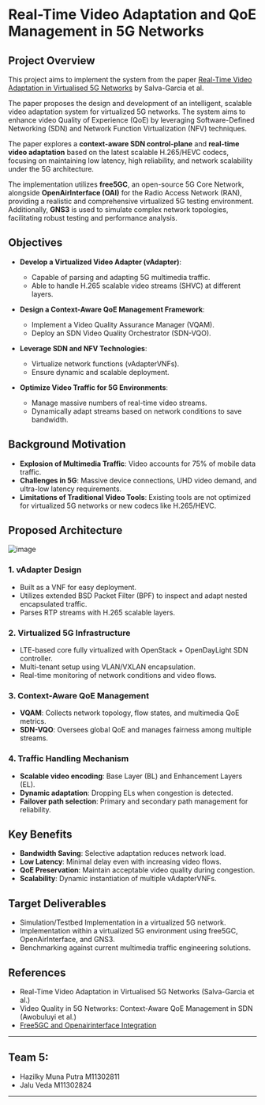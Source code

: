 # Real-Time Video Adaptation and QoE Management in 5G Networks

## Project Overview
This project aims to implement the system from the paper [Real-Time Video Adaptation in Virtualised 5G Networks](https://ieeexplore.ieee.org/document/8990815) by Salva-Garcia et al.

The paper proposes the design and development of an intelligent, scalable video adaptation system for virtualized 5G networks. The system aims to enhance video Quality of Experience (QoE) by leveraging Software-Defined Networking (SDN) and Network Function Virtualization (NFV) techniques.

The paper explores a **context-aware SDN control-plane** and **real-time video adaptation** based on the latest scalable H.265/HEVC codecs, focusing on maintaining low latency, high reliability, and network scalability under the 5G architecture.

The implementation utilizes **free5GC**, an open-source 5G Core Network, alongside **OpenAirInterface (OAI)** for the Radio Access Network (RAN), providing a realistic and comprehensive virtualized 5G testing environment. Additionally, **GNS3** is used to simulate complex network topologies, facilitating robust testing and performance analysis.

## Objectives

- **Develop a Virtualized Video Adapter (vAdapter)**:
  - Capable of parsing and adapting 5G multimedia traffic.
  - Able to handle H.265 scalable video streams (SHVC) at different layers.

- **Design a Context-Aware QoE Management Framework**:
  - Implement a Video Quality Assurance Manager (VQAM).
  - Deploy an SDN Video Quality Orchestrator (SDN-VQO).

- **Leverage SDN and NFV Technologies**:
  - Virtualize network functions (vAdapterVNFs).
  - Ensure dynamic and scalable deployment.

- **Optimize Video Traffic for 5G Environments**:
  - Manage massive numbers of real-time video streams.
  - Dynamically adapt streams based on network conditions to save bandwidth.

## Background Motivation

- **Explosion of Multimedia Traffic**: Video accounts for 75% of mobile data traffic.
- **Challenges in 5G**: Massive device connections, UHD video demand, and ultra-low latency requirements.
- **Limitations of Traditional Video Tools**: Existing tools are not optimized for virtualized 5G networks or new codecs like H.265/HEVC.

## Proposed Architecture

![image](https://github.com/user-attachments/assets/9c8bf556-8c4b-4a10-a241-54b80a04d1f5)

### 1. vAdapter Design
- Built as a VNF for easy deployment.
- Utilizes extended BSD Packet Filter (BPF) to inspect and adapt nested encapsulated traffic.
- Parses RTP streams with H.265 scalable layers.

### 2. Virtualized 5G Infrastructure
- LTE-based core fully virtualized with OpenStack + OpenDayLight SDN controller.
- Multi-tenant setup using VLAN/VXLAN encapsulation.
- Real-time monitoring of network conditions and video flows.

### 3. Context-Aware QoE Management
- **VQAM**: Collects network topology, flow states, and multimedia QoE metrics.
- **SDN-VQO**: Oversees global QoE and manages fairness among multiple streams.

### 4. Traffic Handling Mechanism
- **Scalable video encoding**: Base Layer (BL) and Enhancement Layers (EL).
- **Dynamic adaptation**: Dropping ELs when congestion is detected.
- **Failover path selection**: Primary and secondary path management for reliability.

## Key Benefits

- **Bandwidth Saving**: Selective adaptation reduces network load.
- **Low Latency**: Minimal delay even with increasing video flows.
- **QoE Preservation**: Maintain acceptable video quality during congestion.
- **Scalability**: Dynamic instantiation of multiple vAdapterVNFs.

## Target Deliverables

- Simulation/Testbed Implementation in a virtualized 5G network.
- Implementation within a virtualized 5G environment using free5GC, OpenAirInterface, and GNS3.
- Benchmarking against current multimedia traffic engineering solutions.

## References

- Real-Time Video Adaptation in Virtualised 5G Networks (Salva-Garcia et al.)
- Video Quality in 5G Networks: Context-Aware QoE Management in SDN (Awobuluyi et al.)
- [Free5GC and Openairinterface Integration](https://hackmd.io/@Hazilkymp/S1QAH3piJx)

---

## Team 5:
- Hazilky Muna Putra M11302811
- Jalu Veda M11302824


---
